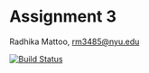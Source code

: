 # Assignment 3
Radhika Mattoo, rm3485@nyu.edu


[![Build Status](https://travis-ci.com/NYUCG2017/assignment-3-radhikamattoo.svg?token=DKU6y6MTDpMMtsxTr53h&branch=master)](https://travis-ci.com/NYUCG2017/assignment-3-radhikamattoo)
